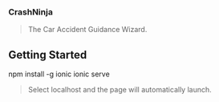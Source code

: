 
### CrashNinja
>The Car Accident Guidance Wizard.

## Getting Started
  npm install -g ionic
  ionic serve
>Select localhost and the page will automatically launch.
